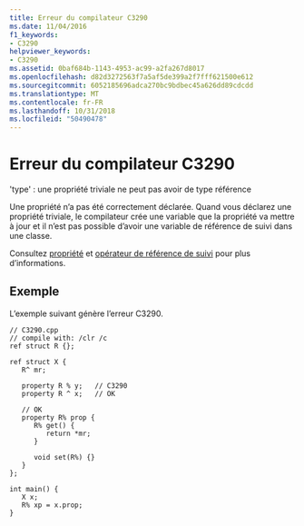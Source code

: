 ```yaml
---
title: Erreur du compilateur C3290
ms.date: 11/04/2016
f1_keywords:
- C3290
helpviewer_keywords:
- C3290
ms.assetid: 0baf684b-1143-4953-ac99-a2fa267d8017
ms.openlocfilehash: d82d3272563f7a5af5de399a2f7fff621500e612
ms.sourcegitcommit: 6052185696adca270bc9bdbec45a626dd89cdcdd
ms.translationtype: MT
ms.contentlocale: fr-FR
ms.lasthandoff: 10/31/2018
ms.locfileid: "50490478"
---
```

# <a name="compiler-error-c3290"></a>Erreur du compilateur C3290

'type' : une propriété triviale ne peut pas avoir de type référence

Une propriété n’a pas été correctement déclarée. Quand vous déclarez une propriété triviale, le compilateur crée une variable que la propriété va mettre à jour et il n’est pas possible d’avoir une variable de référence de suivi dans une classe.

Consultez [propriété](../../windows/property-cpp-component-extensions.md) et [opérateur de référence de suivi](../../windows/tracking-reference-operator-cpp-component-extensions.md) pour plus d’informations.

## <a name="example"></a>Exemple

L’exemple suivant génère l’erreur C3290.

```
// C3290.cpp
// compile with: /clr /c
ref struct R {};

ref struct X {
   R^ mr;

   property R % y;   // C3290
   property R ^ x;   // OK

   // OK
   property R% prop {
      R% get() {
         return *mr;
      }

      void set(R%) {}
   }
};

int main() {
   X x;
   R% xp = x.prop;
}
```